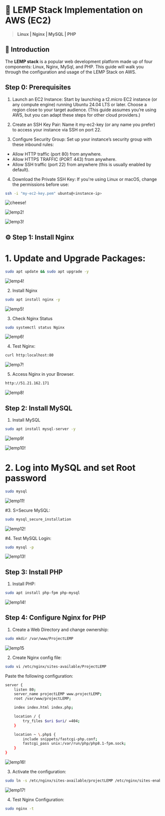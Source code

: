 # 📘 LEMP Stack Implementation on AWS (EC2)
> **Linux | Nginx | MySQL | PHP**

## 🧭 Introduction

The **LEMP stack** is a popular web development platform made up of four components: Linux, Nginx, MySql, and PHP. This guide will walk you through the configuration and usage of the LEMP Stack on AWS.

## Step 0: Prerequisites

1. Launch an EC2 Instance: Start by launching a t2.micro EC2 instance (or any compute engine) running Ubuntu 24.04 LTS or later. Choose a region close to your target audience. (This guide assumes you’re using AWS, but you can adapt these steps for other cloud providers.)

2. Create an SSH Key Pair: Name it my-ec2-key (or any name you prefer) to access your instance via SSH on port 22.

3. Configure Security Group: Set up your instance’s security group with these inbound rules:

- Allow HTTP traffic (port 80) from anywhere.
- Allow HTTPS TRAFFIC (PORT 443) from anywhere.
- Allow SSH traffic (port 22) from anywhere (this is usually enabled by default).

4. Download the Private SSH Key: If you're using Linux or macOS, change the permissions before use:

```bash
ssh -i "my-ec2-key.pem" ubuntu@<instance-ip>
```
![cheese!](/images/lemp.jpg)
  
![lemp2!](/images/lemp2.jpg)

![lemp3!](/images/lemp3.png)

## ⚙️ Step 1: Install Nginx

# 1. Update and Upgrade Packages:

```bash
sudo apt update && sudo apt upgrade -y
```

![lemp4!](/images/lemp4.jpg)

2. Install Nginx

```bash
sudo apt install nginx -y
```
![lemp5!](/images/lemp5.jpg)

3. Check Nginx Status

```bash
sudo systemctl status Nginx
```
![lemp6!](/images/lemp6.jpg)

4. Test Nginx:

```bash
curl http:localhost:80
```
![lemp7!](/images/lemp7.jpg)

5. Access Nginx in your Browser.

```bash
http://51.21.162.171
```

![lemp8!](/images/lemp8.jpg)

## Step 2: Install MySQL
1. Install MySQL

```bash
sudo apt install mysql-server -y
```
![lemp9!](/images/lemp9.jpg)

![lemp10!](/images/lemp10.jpg)

# 2. Log into MySQL and set Root password

```bash
sudo mysql
```
![lemp11!](/images/lemp11.jpg)

#3. S=Secure MySQL:

```bash
sudo mysql_secure_installation
```
![lemp12!](/images/lemp12.jpg)

#4. Test MySQL Login:

```bash
sudo mysql -p
```

![lemp13!](/images/lemp13.jpg)

## Step 3: Install PHP

1. Install PHP:

```bash
sudo apt install php-fpm php-mysql
```

![lemp14!](/images/lemp14.jpg)

## Step 4: Configure Nginx for PHP
1. Create a Web Directory and change ownership:

```bash
sudo mkdir /var/www/ProjectLEMP
```
![lemp15](/images/lemp15.jpg)

2. Create Nginx config file:

```bash
sudo vi /etc/nginx/sites-available/ProjectLEMP
```
Paste the following configuration:

```bash
server {
    listen 80;
    server_name projectLEMP www.projectLEMP;
    root /var/www/projectLEMP;

    index index.html index.php;

    location / {
        try_files $uri $uri/ =404;
    }

    location ~ \.php$ {
        include snippets/fastcgi-php.conf;
        fastcgi_pass unix:/var/run/php/php8.1-fpm.sock;
    }
}
```

![lemp16!](/images/lemp16.jpg)

3. Activate the configuration:
 
 ```bash
 sudo ln -s /etc/nginx/sites-available/projectLEMP /etc/nginx/sites-enabled/
 ```

 ![lemp17!](/images/lemp17.jpg)

 4. Test Nginx Configuration:

 ```bash
 sudo nginx -t
 ```



